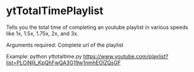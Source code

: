 # ytTotalTimePlaylist
Tells you the total time of completing an youtube playlist in various speeds like 1x, 1.5x, 1.75x, 2x, and 3x. 

Arguments required: Complete url of the playlist 

Example: 
python yttotaltime.py https://www.youtube.com/playlist?list=PLCiNIjl_KpQhFwQA3G19w1nmhEOlZQsGF 
